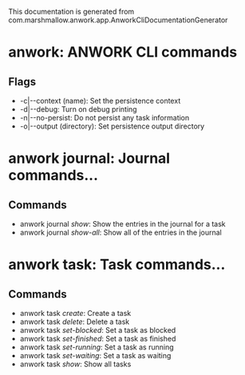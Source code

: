 This documentation is generated from com.marshmallow.anwork.app.AnworkCliDocumentationGenerator

# anwork: ANWORK CLI commands
## Flags
- -c|--context (name): Set the persistence context
- -d|--debug: Turn on debug printing
- -n|--no-persist: Do not persist any task information
- -o|--output (directory): Set persistence output directory
# anwork journal: Journal commands...
## Commands
- anwork journal *show*: Show the entries in the journal for a task
- anwork journal *show-all*: Show all of the entries in the journal
# anwork task: Task commands...
## Commands
- anwork task *create*: Create a task
- anwork task *delete*: Delete a task
- anwork task *set-blocked*: Set a task as blocked
- anwork task *set-finished*: Set a task as finished
- anwork task *set-running*: Set a task as running
- anwork task *set-waiting*: Set a task as waiting
- anwork task *show*: Show all tasks
